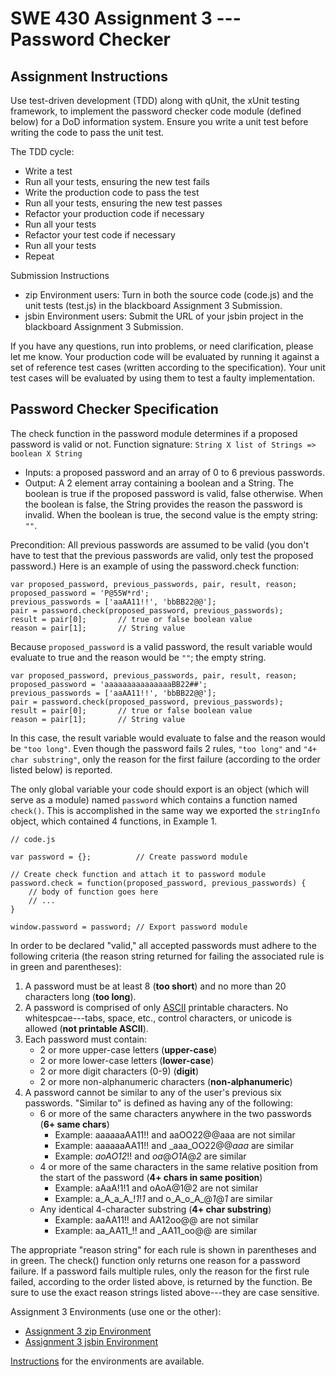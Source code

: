 SWE 430 Assignment 3 --- Password Checker
=====================================

Assignment Instructions
---------------------

Use test-driven development (TDD) along with qUnit, the xUnit testing framework, to implement the password checker code module (defined below) for a DoD information system.  Ensure you write a unit test before writing the code to pass the unit test.

The TDD cycle:

- Write a test
- Run all your tests, ensuring the new test fails
- Write the production code to pass the test
- Run all your tests, ensuring the new test passes
- Refactor your production code if necessary
- Run all your tests
- Refactor your test code if necessary
- Run all your tests
- Repeat

Submission Instructions

- zip Environment users:  Turn in both the source code (code.js) and the
  unit tests (test.js) in the blackboard Assignment 3 Submission.
- jsbin Environment users:  Submit the URL of your jsbin project in the
  blackboard Assignment 3 Submission.

If you have any questions, run into problems, or need clarification, please let me know.  Your production code will be evaluated by running it against a set of reference test cases (written according to the specification).  Your unit test cases will be evaluated by using them to test a faulty implementation.

Password Checker Specification
------------------------------

The check function in the password module determines if a proposed password is valid or not.  Function signature:  `String X list of Strings => boolean X String`

- Inputs: a proposed password and an array of 0 to 6 previous passwords.
- Output: A 2 element array containing a boolean and a String.  The boolean is true if the proposed password is valid, false otherwise.  When the boolean is false, the String provides the reason the password is invalid.  When the boolean is true, the second value is the empty string: `""`.

Precondition:  All previous passwords are assumed to be valid (you don't have to test that the previous passwords are valid, only test the proposed password.)  Here is an example of using the password.check function:

    var proposed_password, previous_passwords, pair, result, reason;
    proposed_password = 'P@55W*rd';
    previous_passwords = ['aaAA11!!', 'bbBB22@@'];
    pair = password.check(proposed_password, previous_passwords);
    result = pair[0];       // true or false boolean value
    reason = pair[1];       // String value

Because `proposed_password` is a valid password, the result variable would evaluate to true and the reason would be `""`; the empty string.


    var proposed_password, previous_passwords, pair, result, reason;
    proposed_password = 'aaaaaaaaaaaaaaaBB22##';
    previous_passwords = ['aaAA11!!', 'bbBB22@@'];
    pair = password.check(proposed_password, previous_passwords);
    result = pair[0];       // true or false boolean value
    reason = pair[1];       // String value

In this case, the result variable would evaluate to false and the reason would be `"too long"`.  Even though the password fails 2 rules, `"too long"` and `"4+ char substring"`, only the reason for the first failure (according to the order listed below) is reported.

The only global variable your code should export is an object (which will serve as a module) named `password` which contains a function named `check()`.  This is accomplished in the same way we exported the `stringInfo` object, which contained 4 functions, in Example 1.


    // code.js

    var password = {};          // Create password module

    // Create check function and attach it to password module
    password.check = function(proposed_password, previous_passwords) {
        // body of function goes here
        // ...
    }

    window.password = password; // Export password module

In order to be declared "valid," all accepted passwords must adhere to the following criteria (the reason string returned for failing the associated rule is in green and parentheses):

1. A password must be at least 8 (**too short**) and no more than 20 characters long (**too long**).
2. A password is comprised of only [ASCII](http://en.wikipedia.org/wiki/ASCII) printable characters.  No whitespcae---tabs, space, etc., control characters, or unicode is allowed (**not printable ASCII**).
3. Each password must contain:
    - 2 or more upper-case letters (**upper-case**)
    - 2 or more lower-case letters (**lower-case**)
    - 2 or more digit characters (0-9) (**digit**)
    - 2 or more non-alphanumeric characters (**non-alphanumeric**)
4. A password cannot be similar to any of the user's previous six passwords.
      "Similar to" is defined as having any of the following:
    - 6 or more of the same characters anywhere in the two passwords (**6+ same chars**)
        - Example: aaaaaaAA11!! and aaOO22@@aaa are not similar
        - Example: aaaaaaAA11!! and _aaa_OO22@@_aaa_ are similar
        - Example: _aoAO12_!! and _oa_@_O1A_@_2_ are similar
    - 4 or more of the same characters in the same relative position 
        from the start of the password 
        (**4+ chars in same position**)
        - Example: aAaA!1!1 and oAoA@1@2 are not similar
        - Example: a_A_a_A_!_1_!_1_ and o_A_o_A_@_1_@_1_ are similar
    - Any identical 4-character substring 
        (**4+ char substring**)
        - Example: aaAA11!! and AA12oo@@ are not similar
        - Example: aa_AA11_!! and _AA11_oo@@ are similar

The appropriate "reason string" for each rule is shown in parentheses and in green.  The check() function only returns one reason for a password failure.  If a password fails multiple rules, only the reason for the first rule failed, according to the order listed above, is returned by the function.  Be sure to use the exact reason strings listed above---they are case sensitive.

Assignment 3 Environments (use one or the other):

- [Assignment 3 zip Environment](assignment3.zip)
- [Assignment 3 jsbin Environment][jsbin]

[Instructions](instructions.html)
for the environments are available.

[jsbin]: http://jsbin.com/swe430_assignment3/latest/edit?javascript,live
